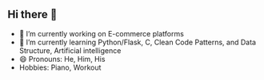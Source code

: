 ## Hi there 👋

- 🔭 I’m currently working on E-commerce platforms
- 🌱 I’m currently learning Python/Flask, C, Clean Code Patterns, and Data Structure, Artificial intelligence
- 😄 Pronouns: He, Him, His
- Hobbies: Piano, Workout

<!--
**myke-oliveira/myke-oliveira** is a ✨ _special_ ✨ repository because its `README.md` (this file) appears on your GitHub profile.

Here are some ideas to get you started:

- 🔭 I’m currently working on ...
- 🌱 I’m currently learning ...
- 👯 I’m looking to collaborate on ...
- 🤔 I’m looking for help with ...
- 💬 Ask me about ...
- 📫 How to reach me: ...
- 😄 Pronouns: ...
- ⚡ Fun fact: ...
-->
